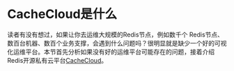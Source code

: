 # CacheCloud是什么

读者有没有想过，如果让你去运维大规模的Redis节点，例如数千个 Redis节点、数百台机器、数百个业务支撑，会遇到什么问题吗？很明显就是缺少一个好的可视化运维平台。本节首先分析如果没有好的运维平台可能存在的问题，接着介绍Redis开源私有云平台[CacheCloud](https://github.com/sohutv/cachecloud)。



